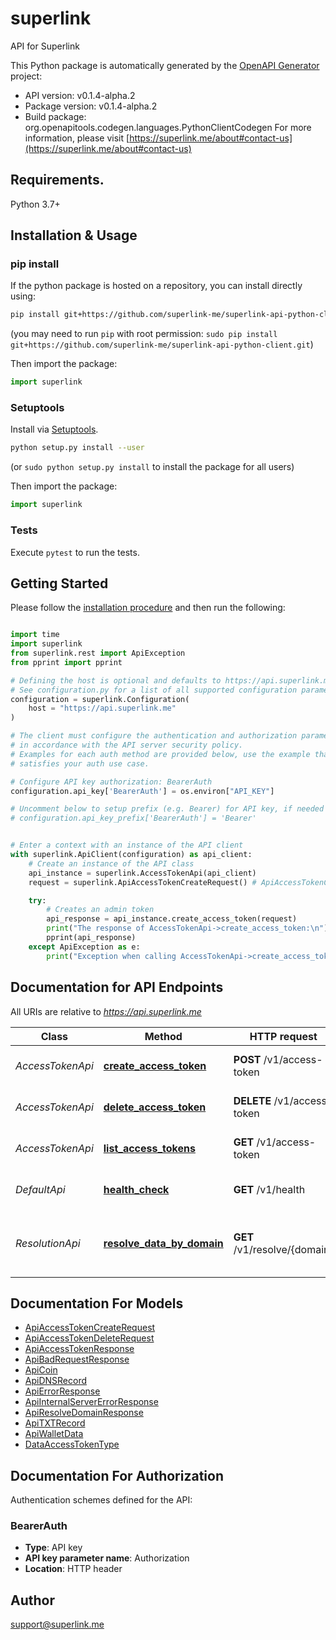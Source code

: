 # superlink
API for Superlink

This Python package is automatically generated by the [OpenAPI Generator](https://openapi-generator.tech) project:

- API version: v0.1.4-alpha.2
- Package version: v0.1.4-alpha.2
- Build package: org.openapitools.codegen.languages.PythonClientCodegen
For more information, please visit [https://superlink.me/about#contact-us](https://superlink.me/about#contact-us)

## Requirements.

Python 3.7+

## Installation & Usage
### pip install

If the python package is hosted on a repository, you can install directly using:

```sh
pip install git+https://github.com/superlink-me/superlink-api-python-client.git
```
(you may need to run `pip` with root permission: `sudo pip install git+https://github.com/superlink-me/superlink-api-python-client.git`)

Then import the package:
```python
import superlink
```

### Setuptools

Install via [Setuptools](http://pypi.python.org/pypi/setuptools).

```sh
python setup.py install --user
```
(or `sudo python setup.py install` to install the package for all users)

Then import the package:
```python
import superlink
```

### Tests

Execute `pytest` to run the tests.

## Getting Started

Please follow the [installation procedure](#installation--usage) and then run the following:

```python

import time
import superlink
from superlink.rest import ApiException
from pprint import pprint

# Defining the host is optional and defaults to https://api.superlink.me
# See configuration.py for a list of all supported configuration parameters.
configuration = superlink.Configuration(
    host = "https://api.superlink.me"
)

# The client must configure the authentication and authorization parameters
# in accordance with the API server security policy.
# Examples for each auth method are provided below, use the example that
# satisfies your auth use case.

# Configure API key authorization: BearerAuth
configuration.api_key['BearerAuth'] = os.environ["API_KEY"]

# Uncomment below to setup prefix (e.g. Bearer) for API key, if needed
# configuration.api_key_prefix['BearerAuth'] = 'Bearer'


# Enter a context with an instance of the API client
with superlink.ApiClient(configuration) as api_client:
    # Create an instance of the API class
    api_instance = superlink.AccessTokenApi(api_client)
    request = superlink.ApiAccessTokenCreateRequest() # ApiAccessTokenCreateRequest | access token create request

    try:
        # Creates an admin token
        api_response = api_instance.create_access_token(request)
        print("The response of AccessTokenApi->create_access_token:\n")
        pprint(api_response)
    except ApiException as e:
        print("Exception when calling AccessTokenApi->create_access_token: %s\n" % e)

```

## Documentation for API Endpoints

All URIs are relative to *https://api.superlink.me*

Class | Method | HTTP request | Description
------------ | ------------- | ------------- | -------------
*AccessTokenApi* | [**create_access_token**](docs/AccessTokenApi.md#create_access_token) | **POST** /v1/access-token | Creates an admin token
*AccessTokenApi* | [**delete_access_token**](docs/AccessTokenApi.md#delete_access_token) | **DELETE** /v1/access-token | Deletes an access token
*AccessTokenApi* | [**list_access_tokens**](docs/AccessTokenApi.md#list_access_tokens) | **GET** /v1/access-token | Lists access tokens
*DefaultApi* | [**health_check**](docs/DefaultApi.md#health_check) | **GET** /v1/health | Checks the health of the API
*ResolutionApi* | [**resolve_data_by_domain**](docs/ResolutionApi.md#resolve_data_by_domain) | **GET** /v1/resolve/{domain} | Resolves wallets and DNS records for a domain


## Documentation For Models

 - [ApiAccessTokenCreateRequest](docs/ApiAccessTokenCreateRequest.md)
 - [ApiAccessTokenDeleteRequest](docs/ApiAccessTokenDeleteRequest.md)
 - [ApiAccessTokenResponse](docs/ApiAccessTokenResponse.md)
 - [ApiBadRequestResponse](docs/ApiBadRequestResponse.md)
 - [ApiCoin](docs/ApiCoin.md)
 - [ApiDNSRecord](docs/ApiDNSRecord.md)
 - [ApiErrorResponse](docs/ApiErrorResponse.md)
 - [ApiInternalServerErrorResponse](docs/ApiInternalServerErrorResponse.md)
 - [ApiResolveDomainResponse](docs/ApiResolveDomainResponse.md)
 - [ApiTXTRecord](docs/ApiTXTRecord.md)
 - [ApiWalletData](docs/ApiWalletData.md)
 - [DataAccessTokenType](docs/DataAccessTokenType.md)


<a id="documentation-for-authorization"></a>
## Documentation For Authorization


Authentication schemes defined for the API:
<a id="BearerAuth"></a>
### BearerAuth

- **Type**: API key
- **API key parameter name**: Authorization
- **Location**: HTTP header


## Author

support@superlink.me


